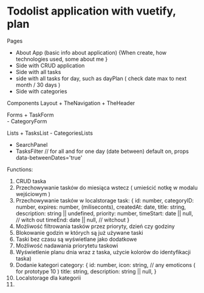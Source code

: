 # Todolist application with vuetify, plan

Pages
  - About App (basic info about application) {When create, how technologies used, some about me }
  - Side with CRUD application
  - Side with all tasks 
  - side with all tasks for day, such as dayPlan ( check date max to next month / 30 days )
  - Side with categories

Components 
  Layout
    + TheNavigation
    + TheHeader
  
  Forms
    + TaskForm  
    - CategoryForm

  Lists
    + TasksList
    - CategoriesLists

  - SearchPanel
  - TasksFilter // for all and for one day (date between) default on, props data-betweenDates='true'

Functions: 
  1. CRUD taska
  2. Przechowywanie tasków do miesiąca wstecz ( umieścić notkę w modalu wejściowym )
  3. Przechowywanie tasków w localstorage
      task: {
         id: number,
         categoryID: number,
         expires: number, (miliseconts),
         createdAt: date,
         title: string,
         description: string || undefined,
         priority: number,
         timeStart: date || null, // witch out
         timeEnd: date || null, // witchout
      }
  5. Możliwość filtrowania tasków przez prioryty, dzień czy godziny
  6. Blokowanie godzin w których są już używane taski
  7. Taski bez czasu są wyświetlane jako dodatkowe
  8. Możliwość nadawania priorytetu taskowi
  9. Wyświetlenie planu dnia wraz z taska, użycie kolorów do identyfikacji taska)
  10. Dodanie kategori
      category: {
          id: number,
          icon: string, // any emoticons ( for prototype 10 )
          title: string,
          description: string || null,
      }
  12. Localstorage dla kategorii
  13. 
    
  

